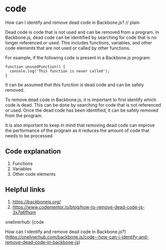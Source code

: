 # code

How can I identify and remove dead code in Backbone.js?
// plain

Dead code is code that is not used and can be removed from a program. In Backbone.js, dead code can be identified by searching for code that is no longer referenced or used. This includes functions, variables, and other code elements that are not used or called by other functions.

For example, if the following code is present in a Backbone.js program:
```
function unusedFunction() {
  console.log('This function is never called');
}
```

It can be assumed that this function is dead code and can be safely removed.

To remove dead code in Backbone.js, it is important to first identify which code is dead. This can be done by searching for code that is not referenced or used. Once the dead code has been identified, it can be safely removed from the program.

It is also important to keep in mind that removing dead code can improve the performance of the program as it reduces the amount of code that needs to be processed.

## Code explanation

1. Functions
2. Variables
3. Other code elements

## Helpful links
1. https://backbonejs.org/
2. https://www.codementor.io/blog/how-to-remove-dead-code-js-3x7q6fhqm

onelinerhub: [code

How can I identify and remove dead code in Backbone.js?](https://onelinerhub.com/backbone.js/code--how-can-i-identify-and-remove-dead-code-in-backbone-js)